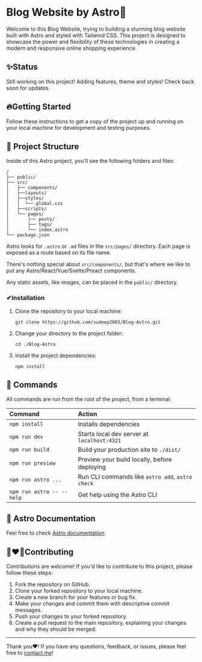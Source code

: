 # Blog Website by Astro🚀

Welcome to this Blog Website, trying to building a stunning blog website built with Astro and styled with Tailwind CSS. This project is designed to showcase the power and flexibility of these technologies in creating a modern and responsive online shopping experience.

## ✨Status

Still working on this project! Adding features, theme and styles! Check back soon for updates.

## 🔥Getting Started

Follow these instructions to get a copy of the project up and running on your local machine for development and testing purposes.

## 🚀 Project Structure

Inside of this Astro project, you'll see the following folders and files:

```text
/
├── public/
├── src/
│   ├── components/
│   ├──layouts/
│   ├──styles/
│   │  └── global.css
│   ├──scripts/
│   └── pages/
│       ├── posts/
│       ├── tags/
│       └── index.astro
└── package.json
```

Astro looks for `.astro` or `.md` files in the `src/pages/` directory. Each page is exposed as a route based on its file name.

There's nothing special about `src/components/`, but that's where we like to put any Astro/React/Vue/Svelte/Preact components.

Any static assets, like images, can be placed in the `public/` directory.

### ✔Installation

1. Clone the repository to your local machine:

   ```shell
   git clone https://github.com/sudeep2003/Blog-Astro.git
   ```

2. Change your directory to the project folder:

   ```shell
   cd ./Blog-Astro
   ```

3. Install the project dependencies:

   ```shell
   npm install
   ```

## 🧞 Commands

All commands are run from the root of the project, from a terminal:

| Command                   | Action                                           |
| :------------------------ | :----------------------------------------------- |
| `npm install`             | Installs dependencies                            |
| `npm run dev`             | Starts local dev server at `localhost:4321`      |
| `npm run build`           | Build your production site to `./dist/`          |
| `npm run preview`         | Preview your build locally, before deploying     |
| `npm run astro ...`       | Run CLI commands like `astro add`, `astro check` |
| `npm run astro -- --help` | Get help using the Astro CLI                     |

## 👀 Astro Documentation

Feel free to check [Astro documentation](https://docs.astro.build).

## 👨‍❤️‍👨Contributing

Contributions are welcome! If you'd like to contribute to this project, please follow these steps:

1. Fork the repository on GitHub.
2. Clone your forked repository to your local machine.
3. Create a new branch for your features or bug fix.
4. Make your changes and commit them with descriptive commit messages.
5. Push your changes to your forked repository.
6. Create a pull request to the main repository, explaining your changes and why they should be merged.

---

   Thank you❤! If you have any questions, feedback, or issues, please feel free to [contact me](mailto:sudeepkarmakar02@gmail.com)!
